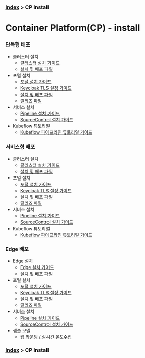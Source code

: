 ### [Index](https://github.com/PaaS-TA/Guide/blob/master/README.md) > CP Install
# Container Platform(CP) - install

### 단독형 배포   
- 클러스터 설치
  + [클러스터 설치 가이드](standalone/cp-cluster-install.md)
  + [설치 및 배포 파일](https://github.com/PaaS-TA/paas-ta-container-platform-deployment/tree/master/standalone)
- 포털 설치
  + [포털 설치 가이드](container-platform-portal/cp-portal-deployment-standalone-guide.md)
  + [Keycloak TLS 설정 가이드](container-platform-portal/cp-portal-deployment-keycloak-tls-setting-guide.md)
  + [설치 및 배포 파일](https://github.com/PaaS-TA/container-platform-helm-chart/tree/master)
  + [릴리즈 파일](https://github.com/PaaS-TA/container-platform-portal-release/tree/master)
- 서비스 설치
  + [Pipeline 설치 가이드](pipeline/cp-pipeline-standalone-guide.md)
  + [SourceControl 설치 가이드](source-control/cp-source-control-standalone-guide.md)
- Kubeflow 튜토리얼
  + [Kubeflow 파이프라인 튜토리얼 가이드](standalone/cp-kubeflow-sample-guide.md)

### 서비스형 배포 
- 클러스터 설치
  + [클러스터 설치 가이드](standalone/cp-cluster-install.md)
  + [설치 및 배포 파일](https://github.com/PaaS-TA/paas-ta-container-platform-deployment/tree/master/standalone)
- 포털 설치
  + [포털 설치 가이드](container-platform-portal/cp-portal-deployment-service-guide.md)
  + [Keycloak TLS 설정 가이드](container-platform-portal/cp-portal-deployment-keycloak-tls-setting-guide.md)
  + [설치 및 배포 파일](https://github.com/PaaS-TA/container-platform-helm-chart/tree/master)
  + [릴리즈 파일](https://github.com/PaaS-TA/container-platform-portal-release/tree/master)
- 서비스 설치
  + [Pipeline 설치 가이드](pipeline/cp-pipeline-service-guide.md)
  + [SourceControl 설치 가이드](source-control/cp-source-control-service-guide.md)
- Kubeflow 튜토리얼
  + [Kubeflow 파이프라인 튜토리얼 가이드](standalone/cp-kubeflow-sample-guide.md)

### Edge 배포
- Edge 설치
  + [Edge 설치 가이드](edge/cp-edge-install.md)
  + [설치 및 배포 파일](https://github.com/PaaS-TA/paas-ta-container-platform-deployment/tree/master/edge)
- 포털 설치
  + [포털 설치 가이드](container-platform-portal/cp-portal-deployment-standalone-guide.md)
  + [Keycloak TLS 설정 가이드](container-platform-portal/cp-portal-deployment-keycloak-tls-setting-guide.md)
  + [설치 및 배포 파일](https://github.com/PaaS-TA/container-platform-helm-chart/tree/master)
  + [릴리즈 파일](https://github.com/PaaS-TA/container-platform-portal-release/tree/master)
- 서비스 설치
  + [Pipeline 설치 가이드](pipeline/cp-pipeline-standalone-guide.md)
  + [SourceControl 설치 가이드](source-control/cp-source-control-standalone-guide.md)
- 샘플 모델
  + [웹 카운팅 / 실시간 온도수집](edge/cp-edge-sample-guide.md)


### [Index](https://github.com/PaaS-TA/Guide/blob/master/README.md) > CP Install
